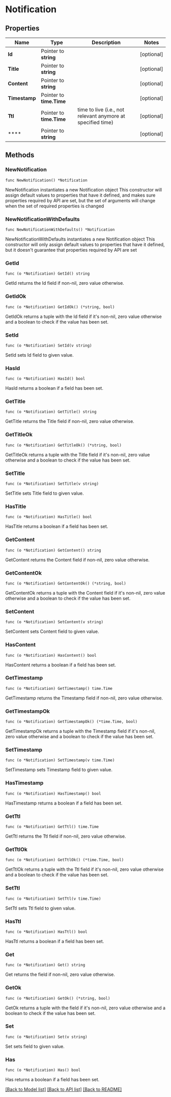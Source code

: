 # Notification

## Properties

Name | Type | Description | Notes
------------ | ------------- | ------------- | -------------
**Id** | Pointer to **string** |  | [optional] 
**Title** | Pointer to **string** |  | [optional] 
**Content** | Pointer to **string** |  | [optional] 
**Timestamp** | Pointer to **time.Time** |  | [optional] 
**Ttl** | Pointer to **time.Time** | time to live (i.e., not relevant anymore at specified time) | [optional] 
**** | Pointer to **string** |  | [optional] 

## Methods

### NewNotification

`func NewNotification() *Notification`

NewNotification instantiates a new Notification object
This constructor will assign default values to properties that have it defined,
and makes sure properties required by API are set, but the set of arguments
will change when the set of required properties is changed

### NewNotificationWithDefaults

`func NewNotificationWithDefaults() *Notification`

NewNotificationWithDefaults instantiates a new Notification object
This constructor will only assign default values to properties that have it defined,
but it doesn't guarantee that properties required by API are set

### GetId

`func (o *Notification) GetId() string`

GetId returns the Id field if non-nil, zero value otherwise.

### GetIdOk

`func (o *Notification) GetIdOk() (*string, bool)`

GetIdOk returns a tuple with the Id field if it's non-nil, zero value otherwise
and a boolean to check if the value has been set.

### SetId

`func (o *Notification) SetId(v string)`

SetId sets Id field to given value.

### HasId

`func (o *Notification) HasId() bool`

HasId returns a boolean if a field has been set.

### GetTitle

`func (o *Notification) GetTitle() string`

GetTitle returns the Title field if non-nil, zero value otherwise.

### GetTitleOk

`func (o *Notification) GetTitleOk() (*string, bool)`

GetTitleOk returns a tuple with the Title field if it's non-nil, zero value otherwise
and a boolean to check if the value has been set.

### SetTitle

`func (o *Notification) SetTitle(v string)`

SetTitle sets Title field to given value.

### HasTitle

`func (o *Notification) HasTitle() bool`

HasTitle returns a boolean if a field has been set.

### GetContent

`func (o *Notification) GetContent() string`

GetContent returns the Content field if non-nil, zero value otherwise.

### GetContentOk

`func (o *Notification) GetContentOk() (*string, bool)`

GetContentOk returns a tuple with the Content field if it's non-nil, zero value otherwise
and a boolean to check if the value has been set.

### SetContent

`func (o *Notification) SetContent(v string)`

SetContent sets Content field to given value.

### HasContent

`func (o *Notification) HasContent() bool`

HasContent returns a boolean if a field has been set.

### GetTimestamp

`func (o *Notification) GetTimestamp() time.Time`

GetTimestamp returns the Timestamp field if non-nil, zero value otherwise.

### GetTimestampOk

`func (o *Notification) GetTimestampOk() (*time.Time, bool)`

GetTimestampOk returns a tuple with the Timestamp field if it's non-nil, zero value otherwise
and a boolean to check if the value has been set.

### SetTimestamp

`func (o *Notification) SetTimestamp(v time.Time)`

SetTimestamp sets Timestamp field to given value.

### HasTimestamp

`func (o *Notification) HasTimestamp() bool`

HasTimestamp returns a boolean if a field has been set.

### GetTtl

`func (o *Notification) GetTtl() time.Time`

GetTtl returns the Ttl field if non-nil, zero value otherwise.

### GetTtlOk

`func (o *Notification) GetTtlOk() (*time.Time, bool)`

GetTtlOk returns a tuple with the Ttl field if it's non-nil, zero value otherwise
and a boolean to check if the value has been set.

### SetTtl

`func (o *Notification) SetTtl(v time.Time)`

SetTtl sets Ttl field to given value.

### HasTtl

`func (o *Notification) HasTtl() bool`

HasTtl returns a boolean if a field has been set.

### Get

`func (o *Notification) Get() string`

Get returns the  field if non-nil, zero value otherwise.

### GetOk

`func (o *Notification) GetOk() (*string, bool)`

GetOk returns a tuple with the  field if it's non-nil, zero value otherwise
and a boolean to check if the value has been set.

### Set

`func (o *Notification) Set(v string)`

Set sets  field to given value.

### Has

`func (o *Notification) Has() bool`

Has returns a boolean if a field has been set.


[[Back to Model list]](../README.md#documentation-for-models) [[Back to API list]](../README.md#documentation-for-api-endpoints) [[Back to README]](../README.md)


